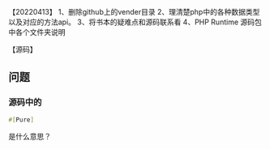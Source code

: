【20220413】
1、删除github上的vender目录
2、理清楚php中的各种数据类型以及对应的方法api。
3、将书本的疑难点和源码联系看
4、PHP Runtime 源码包中各个文件夹说明

【源码】
## 问题
### 源码中的 
```php
#[Pure]
```
是什么意思？